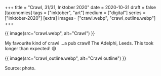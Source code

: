+++
title = "Crawl, 31/31, Inktober 2020"
date = 2020-10-31
draft =  false
[taxonomies]
tags = ["inktober", "art"]
medium = ["digital"]
series = ["inktober-2020"]
[extra]
images= ["crawl.webp", "crawl_outline.webp"]
+++

{{ image(src="crawl.webp", alt="Crawl") }}

My favourite kind of crawl ...a pub crawl! The Adelphi, Leeds. This took longer than expected! 😅

{{ image(src="crawl_outline.webp", alt="Crawl outline") }}

Source: photo.
